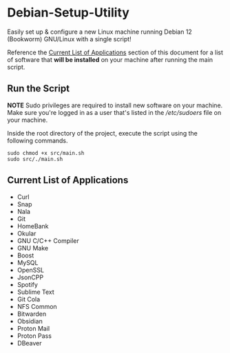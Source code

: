 # Debian-Setup-Utility

Easily set up & configure a new Linux machine running Debian 12 (Bookworm) GNU/Linux
with a single script!

Reference the [Current List of Applications](https://github.com/b-nagaj/Debian-Setup-Utility/tree/main?tab=readme-ov-file#current-list-of-applications) section of this document
for a list of software that **will be installed** on your machine after running
the main script.

## Run the Script

**NOTE** Sudo privileges are required to install new software on your machine. Make sure you're logged in as a user that's listed in the */etc/sudoers* file on your machine.

Inside the root directory of the project, execute the script using the following
commands.

```
sudo chmod +x src/main.sh
sudo src/./main.sh
```

## Current List of Applications

- Curl
- Snap
- Nala
- Git
- HomeBank
- Okular
- GNU C/C++ Compiler
- GNU Make
- Boost
- MySQL
- OpenSSL
- JsonCPP
- Spotify
- Sublime Text
- Git Cola
- NFS Common
- Bitwarden
- Obsidian
- Proton Mail
- Proton Pass
- DBeaver
